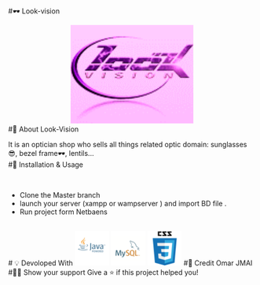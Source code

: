 #:dark_sunglasses: Look-vision
<br/>
<center>
 <span><img height="200" src="https://raw.githubusercontent.com/jmaiiomar/Look-vision/main/src/image/logoo.gif"></span>

 </center>
#📣 About Look-Vision
<br/>

It is an optician shop who sells all things related optic domain: sunglasses:sunglasses:, bezel frame:dark_sunglasses:, lentils...
<br/>
#🔧 Installation & Usage

<br/>

<ul>
 <li>Clone the Master branch</li>
  <li>launch your server (xampp or wampserver ) and import BD file .</li>
 <li>Run project form Netbaens</li>
</ul>
<br/>
# 💡 Devoloped With
<code><img height="70" src="https://raw.githubusercontent.com/github/explore/80688e429a7d4ef2fca1e82350fe8e3517d3494d/topics/java/java.png"></code>
<code><img height="70" src="https://raw.githubusercontent.com/github/explore/80688e429a7d4ef2fca1e82350fe8e3517d3494d/topics/mysql/mysql.png"></code>
<code><img height="70" src="https://raw.githubusercontent.com/github/explore/80688e429a7d4ef2fca1e82350fe8e3517d3494d/topics/css/css.png"></code>
#📝 Credit
Omar JMAI
#👨‍🚀 Show your support
Give a ⭐️ if this project helped you!






